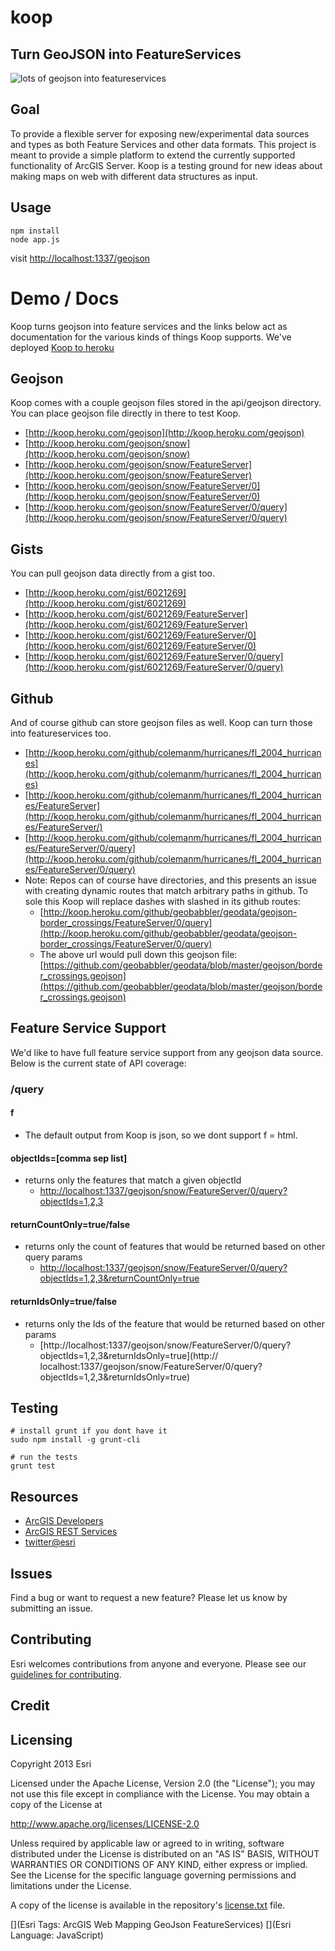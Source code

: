 # koop
## Turn GeoJSON into FeatureServices 

![lots of geojson into featureservices](https://f.cloud.github.com/assets/351164/864572/24113276-f624-11e2-831d-50cf8395b200.png)

## Goal 

To provide a flexible server for exposing new/experimental data sources and types as both Feature Services and other data formats. This project is meant to provide a simple platform to extend the currently supported functionality of ArcGIS Server. Koop is a testing ground for new ideas about making maps on web with different data structures as input.

## Usage 

    npm install
    node app.js

  visit [http://localhost:1337/geojson](http://localhost:1337/geojson) 


# Demo / Docs

Koop turns geojson into feature services and the links below act as documentation for the various kinds of things Koop supports. We've deployed [Koop to heroku]([http://koop.heroku.com/geojson](http://koop.heroku.com/geojson)) 

## Geojson 

  Koop comes with a couple geojson files stored in the api/geojson directory. You can place geojson file directly in there to test Koop.  

  * [http://koop.heroku.com/geojson](http://koop.heroku.com/geojson)
  * [http://koop.heroku.com/geojson/snow](http://koop.heroku.com/geojson/snow)
  * [http://koop.heroku.com/geojson/snow/FeatureServer](http://koop.heroku.com/geojson/snow/FeatureServer)
  * [http://koop.heroku.com/geojson/snow/FeatureServer/0](http://koop.heroku.com/geojson/snow/FeatureServer/0)
  * [http://koop.heroku.com/geojson/snow/FeatureServer/0/query](http://koop.heroku.com/geojson/snow/FeatureServer/0/query)

## Gists 

You can pull geojson data directly from a gist too.

  * [http://koop.heroku.com/gist/6021269](http://koop.heroku.com/gist/6021269)
  * [http://koop.heroku.com/gist/6021269/FeatureServer](http://koop.heroku.com/gist/6021269/FeatureServer)
  * [http://koop.heroku.com/gist/6021269/FeatureServer/0](http://koop.heroku.com/gist/6021269/FeatureServer/0)
  * [http://koop.heroku.com/gist/6021269/FeatureServer/0/query](http://koop.heroku.com/gist/6021269/FeatureServer/0/query)

## Github 

And of course github can store geojson files as well. Koop can turn those into featureservices too. 

  * [http://koop.heroku.com/github/colemanm/hurricanes/fl_2004_hurricanes](http://koop.heroku.com/github/colemanm/hurricanes/fl_2004_hurricanes)
  * [http://koop.heroku.com/github/colemanm/hurricanes/fl_2004_hurricanes/FeatureServer](http://koop.heroku.com/github/colemanm/hurricanes/fl_2004_hurricanes/FeatureServer/)
  * [http://koop.heroku.com/github/colemanm/hurricanes/fl_2004_hurricanes/FeatureServer/0/query](http://koop.heroku.com/github/colemanm/hurricanes/fl_2004_hurricanes/FeatureServer/0/query)
  * Note: Repos can of course have directories, and this presents an issue with creating dynamic routes that match arbitrary paths in github. To sole this Koop will replace dashes with slashed in its github routes: 
    * [http://koop.heroku.com/github/geobabbler/geodata/geojson-border_crossings/FeatureServer/0/query](http://koop.heroku.com/github/geobabbler/geodata/geojson-border_crossings/FeatureServer/0/query)
    * The above url would pull down this geojson file: [https://github.com/geobabbler/geodata/blob/master/geojson/border_crossings.geojson](https://github.com/geobabbler/geodata/blob/master/geojson/border_crossings.geojson)


## Feature Service Support 

We'd like to have full feature service support from any geojson data source. Below is the current state of API coverage: 

### /query 

#### f 
  * The default output from Koop is json, so we dont support f = html. 

#### objectIds=[comma sep list]
  * returns only the features that match a given objectId
    * [http://localhost:1337/geojson/snow/FeatureServer/0/query?objectIds=1,2,3](http://localhost:1337/geojson/snow/FeatureServer/0/query?objectIds=1,2,3)

#### returnCountOnly=true/false 
  * returns only the count of features that would be returned based on other query params 
    * [http://localhost:1337/geojson/snow/FeatureServer/0/query?objectIds=1,2,3&returnCountOnly=true](http://localhost:1337/geojson/snow/FeatureServer/0/query?objectIds=1,2,3&returnCountOnly=true)

#### returnIdsOnly=true/false
  * returns only the Ids of the feature that would be returned based on other params  
    * [http://localhost:1337/geojson/snow/FeatureServer/0/query?objectIds=1,2,3&returnIdsOnly=true](http://       localhost:1337/geojson/snow/FeatureServer/0/query?objectIds=1,2,3&returnIdsOnly=true)

## Testing 

    # install grunt if you dont have it 
    sudo npm install -g grunt-cli

    # run the tests 
    grunt test 

## Resources

* [ArcGIS Developers](http://developers.arcgis.com)
* [ArcGIS REST Services](http://resources.arcgis.com/en/help/arcgis-rest-api/)
* [twitter@esri](http://twitter.com/esri)

## Issues

Find a bug or want to request a new feature?  Please let us know by submitting an issue.

## Contributing

Esri welcomes contributions from anyone and everyone. Please see our [guidelines for contributing](https://github.com/esri/contributing).

## Credit

## Licensing
Copyright 2013 Esri

Licensed under the Apache License, Version 2.0 (the "License");
you may not use this file except in compliance with the License.
You may obtain a copy of the License at

   http://www.apache.org/licenses/LICENSE-2.0

Unless required by applicable law or agreed to in writing, software
distributed under the License is distributed on an "AS IS" BASIS,
WITHOUT WARRANTIES OR CONDITIONS OF ANY KIND, either express or implied.
See the License for the specific language governing permissions and
limitations under the License.

A copy of the license is available in the repository's [license.txt]( https://raw.github.com/Esri/esri-leaflet/master/license.txt) file.

[](Esri Tags: ArcGIS Web Mapping GeoJson FeatureServices)
[](Esri Language: JavaScript)

